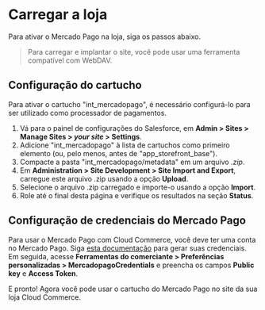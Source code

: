 # Carregar a loja

Para ativar o Mercado Pago na loja, siga os passos abaixo.

> Para carregar e implantar o site, você pode usar uma ferramenta compatível com WebDAV.

## Configuração do cartucho

Para ativar o cartucho "int_mercadopago", é necessário configurá-lo para ser utilizado como processador de pagamentos.

1. Vá para o painel de configurações do Salesforce, em **Admin > Sites > Manage Sites > _your site_ > Settings**.
2. Adicione "int_mercadopago" à lista de cartuchos como primeiro elemento (ou, pelo menos, antes de "app_storefront_base").
3. Compacte a pasta "int_mercadopago/metadata" em um arquivo _.zip_.
4. Em **Administration > Site Development > Site Import and Export**, carregue este arquivo .zip usando a opção **Upload**.
5. Selecione o arquivo .zip carregado e importe-o usando a opção **Import**.
6. Role até o final desta página e verifique os resultados na seção **Status**.

## Configuração de credenciais do Mercado Pago

Para usar o Mercado Pago com Cloud Commerce, você deve ter uma conta no Mercado Pago. Siga [esta documentação](/developers/pt/docs/salesforce/additional-content/credentials) para gerar suas credenciais. Em seguida, acesse **Ferramentas do comerciante > Preferências personalizadas > MercadopagoCredentials** e preencha os campos **Public key** e **Access Token**.

E pronto! Agora você pode usar o cartucho do Mercado Pago no site da sua loja Cloud Commerce.
